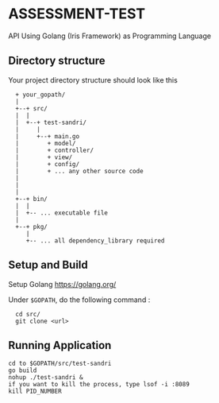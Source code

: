 # ASSESSMENT-TEST #

API Using Golang (Iris Framework) as Programming Language

## Directory structure
Your project directory structure should look like this
```
  + your_gopath/
  |
  +--+ src/
  |  |
  |  +--+ test-sandri/
  |     |
  |     +--+ main.go
  |        + model/
  |        + controller/
  |        + view/
  |        + config/
  |        + ... any other source code
  |
  |
  |
  +--+ bin/
  |  |
  |  +-- ... executable file
  |
  +--+ pkg/
     |
     +-- ... all dependency_library required

```

## Setup and Build

Setup Golang <https://golang.org/>

Under `$GOPATH`, do the following command :
```
  cd src/
  git clone <url>
```

## Running Application
  ```
  cd to $GOPATH/src/test-sandri
  go build
  nohup ./test-sandri &
  if you want to kill the process, type lsof -i :8089
  kill PID_NUMBER
  ```
